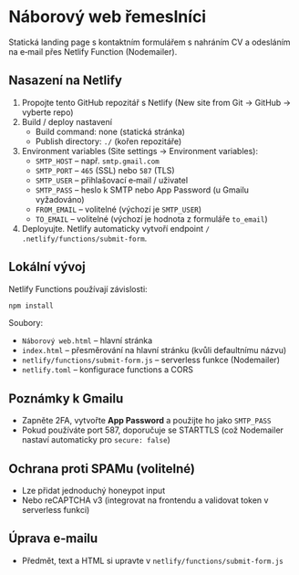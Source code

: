 # Náborový web řemeslníci

Statická landing page s kontaktním formulářem s nahráním CV a odesláním na e‑mail přes Netlify Function (Nodemailer).

## Nasazení na Netlify

1. Propojte tento GitHub repozitář s Netlify (New site from Git → GitHub → vyberte repo)
2. Build / deploy nastavení
   - Build command: none (statická stránka)
   - Publish directory: `./` (kořen repozitáře)
3. Environment variables (Site settings → Environment variables):
   - `SMTP_HOST` – např. `smtp.gmail.com`
   - `SMTP_PORT` – `465` (SSL) nebo `587` (TLS)
   - `SMTP_USER` – přihlašovací e‑mail / uživatel
   - `SMTP_PASS` – heslo k SMTP nebo App Password (u Gmailu vyžadováno)
   - `FROM_EMAIL` – volitelné (výchozí je `SMTP_USER`)
   - `TO_EMAIL` – volitelné (výchozí je hodnota z formuláře `to_email`)
4. Deployujte. Netlify automaticky vytvoří endpoint `/ .netlify/functions/submit-form`.

## Lokální vývoj

Netlify Functions používají závislosti:

```bash
npm install
```

Soubory:
- `Náborový web.html` – hlavní stránka
- `index.html` – přesměrování na hlavní stránku (kvůli defaultnímu názvu)
- `netlify/functions/submit-form.js` – serverless funkce (Nodemailer)
- `netlify.toml` – konfigurace functions a CORS

## Poznámky k Gmailu
- Zapněte 2FA, vytvořte **App Password** a použijte ho jako `SMTP_PASS`
- Pokud používáte port 587, doporučuje se STARTTLS (což Nodemailer nastaví automaticky pro `secure: false`)

## Ochrana proti SPAMu (volitelné)
- Lze přidat jednoduchý honeypot input
- Nebo reCAPTCHA v3 (integrovat na frontendu a validovat token v serverless funkci)

## Úprava e‑mailu
- Předmět, text a HTML si upravte v `netlify/functions/submit-form.js`

